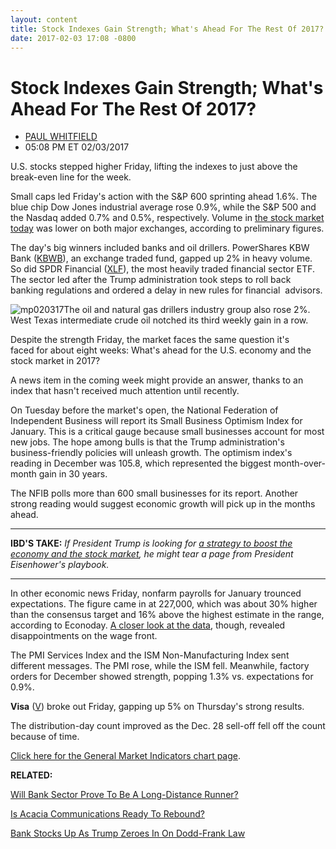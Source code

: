 ```yaml
---
layout: content
title: Stock Indexes Gain Strength; What's Ahead For The Rest Of 2017?
date: 2017-02-03 17:08 -0800
---
```



Stock Indexes Gain Strength; What's Ahead For The Rest Of 2017?
================================================================




* [PAUL WHITFIELD](https://www.investors.com/author/whitfieldp/ "Posts by PAUL WHITFIELD")
* 05:08 PM ET 02/03/2017







U.S. stocks stepped higher Friday, lifting the indexes to just above the break-even line for the week.


Small caps led Friday's action with the S&P 600 sprinting ahead 1.6%. The blue chip Dow Jones industrial average rose 0.9%, while the S&P 500 and the Nasdaq added 0.7% and 0.5%, respectively. Volume in [the stock market today](https://www.investors.com/category/market-trend/stock-market-today/) was lower on both major exchanges, according to preliminary figures.


The day's big winners included banks and oil drillers. PowerShares KBW Bank ([KBWB](https://research.investors.com/quote.aspx?symbol=KBWB)), an exchange traded fund, gapped up 2% in heavy volume. So did SPDR Financial ([XLF](https://research.investors.com/quote.aspx?symbol=XLF)), the most heavily traded financial sector ETF. The sector led after the Trump administration took steps to roll back banking regulations and ordered a delay in new rules for financial  advisors.


![mp020317](https://www.investors.com/wp-content/uploads/2017/02/MP020317-214x300.png)The oil and natural gas drillers industry group also rose 2%. West Texas intermediate crude oil notched its third weekly gain in a row.


Despite the strength Friday, the market faces the same question it's faced for about eight weeks: What's ahead for the U.S. economy and the stock market in 2017?


A news item in the coming week might provide an answer, thanks to an index that hasn't received much attention until recently.


On Tuesday before the market's open, the National Federation of Independent Business will report its Small Business Optimism Index for January. This is a critical gauge because small businesses account for most new jobs. The hope among bulls is that the Trump administration's business-friendly policies will unleash growth. The optimism index's reading in December was 105.8, which represented the biggest month-over-month gain in 30 years.


The NFIB polls more than 600 small businesses for its report. Another strong reading would suggest economic growth will pick up in the months ahead.




---


**IBD'S TAKE:** *If President Trump is looking for [a strategy to boost the economy and the stock market](https://www.investors.com/how-to-invest/investors-corner/eisenhowers-bull-market-in-first-term-provided-a-lot-to-like/), he might tear a page from President Eisenhower's playbook.*




---


In other economic news Friday, nonfarm payrolls for January trounced expectations. The figure came in at 227,000, which was about 30% higher than the consensus target and 16% above the highest estimate in the range, according to Econoday. [A closer look at the data](https://www.investors.com/news/economy/227000-jobs-added-in-january-jobless-rate-4-8/), though, revealed disappointments on the wage front.


The PMI Services Index and the ISM Non-Manufacturing Index sent different messages. The PMI rose, while the ISM fell. Meanwhile, factory orders for December showed strength, popping 1.3% vs. expectations for 0.9%.


**Visa** ([V](https://research.investors.com/quote.aspx?symbol=V)) broke out Friday, gapping up 5% on Thursday's strong results.


The distribution-day count improved as the Dec. 28 sell-off fell off the count because of time.


[Click here for the General Market Indicators chart page](https://www.investors.com/wp-content/uploads/2017/02/GMI_020617.pdf).


**RELATED:**


[Will Bank Sector Prove To Be A Long-Distance Runner?](https://www.investors.com/stock-lists/ibd-big-cap-20/will-banks-prove-to-be-a-long-distance-runner-or-a-sprinter/)


[Is Acacia Communications Ready To Rebound?](https://www.investors.com/news/technology/acacia-communications-upgraded-stock-rebound-coming/)


[Bank Stocks Up As Trump Zeroes In On Dodd-Frank Law](https://www.investors.com/etfs-and-funds/etfs/banks-surge-amid-trump-shots-at-dodd-frank-retirement-rule/)




